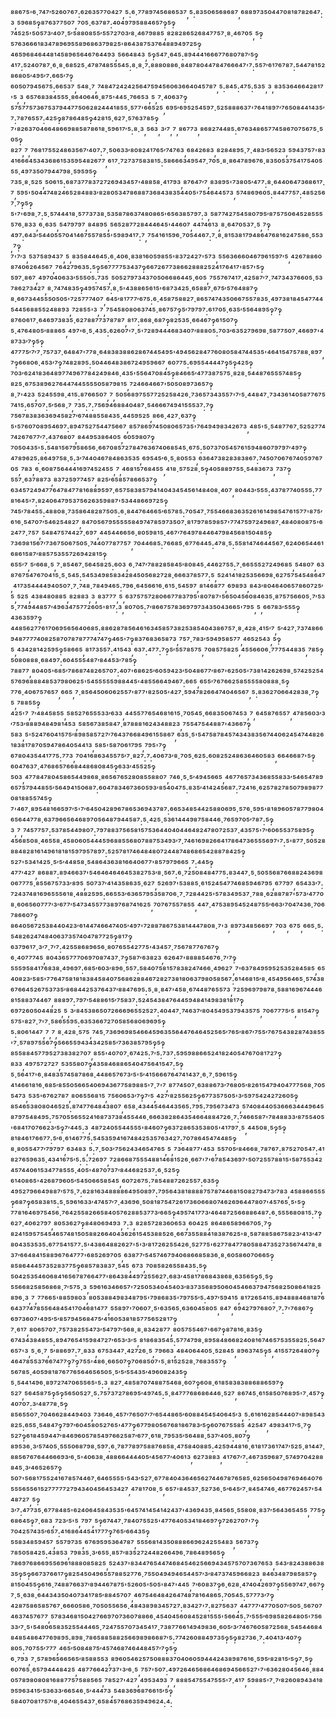 ⁸⁸⁶⁷⁵'⁶·⁷⁴⁷′⁵²⁶⁰⁷⁶⁷:⁶²⁶³⁵⁷⁷⁰⁴²⁷,⁵:⁶·⁷⁷⁸⁹⁷⁴⁵⁶⁸⁶⁵³⁷,⁵:⁸³⁵⁰⁶⁵⁶⁸⁶⁸⁷,⁶⁸⁸⁹⁷³⁵⁰⁴⁴⁷⁰⁸¹⁸⁷⁸²⁶⁴⁷:³,⁵⁹⁶⁸⁵‽⁸⁷⁶³⁷⁷⁵⁰⁷,⁷⁰⁵·⁶³⁷⁸⁷:⁴⁰⁴⁹⁷⁹⁵⁸⁸⁴⁶⁵⁷‽⁵‽⁷⁴⁵²⁵'⁵⁰⁵⁷³′⁴⁰⁷·⁵′⁵⁸⁸⁰⁸⁵⁵′⁵⁵⁷²⁷⁰³′⁸·⁴⁶⁷⁹⁸⁸⁵,⁸²⁸²⁸⁶⁵²⁶⁸⁴⁷⁷⁵⁷·⁸·⁴⁶⁷⁰⁵,⁵‽⁵⁷⁶³⁶⁶⁶¹⁸³⁴⁷⁸⁹⁶⁹⁵⁵⁸⁹⁶⁸⁶³⁷⁹⁸²⁵'⁸⁶⁴³⁸⁷⁵³⁷⁶⁴⁸⁸⁹⁴⁹⁷²⁵‽⁴⁶⁵⁹⁶⁸⁴⁶⁴⁴⁸¹⁴⁵⁸⁹⁶⁵⁶⁴⁶⁷⁶⁴⁴⁹³,⁵⁶⁶⁴⁸⁴³,⁵‽⁵⁴⁷·⁶⁴⁵:⁸⁹⁴⁴⁴¹⁶⁶⁶⁷⁷⁶⁸⁰⁷⁸⁷′⁵‽⁴¹⁷:⁵²⁴⁰⁷⁸⁷·⁶·⁸·⁶⁸⁵²⁵·⁴⁷⁸⁷⁴⁸⁵⁵⁵⁴⁵:⁸·⁸·⁷:⁸⁸⁸⁰⁸⁸⁶·⁸⁴⁸⁷⁸⁰⁴⁴⁷⁸⁴⁷⁶⁶⁶⁴⁷'⁷:⁵⁵⁷′⁶¹⁷⁶⁷⁸⁷:⁵⁴⁴⁷⁸¹⁵²⁸⁶⁸⁰⁵′⁴⁹⁵′⁷:⁶⁶⁵′⁷‽⁶⁰⁵⁰⁷⁹⁴⁵⁶⁷⁵:⁶⁶⁵³⁷,⁵⁴⁸·⁷,⁷⁴⁸⁴⁷²⁴²⁴²⁵⁶⁴⁷⁵⁹⁴⁵⁶⁰⁶³⁶⁶⁴⁰⁴⁵⁷⁸⁷,⁵:⁸⁴⁵:⁴⁷⁵:⁵³⁵,³,⁸³⁵³⁶⁴⁶⁶⁴²⁸¹⁷'⁵,³,⁶⁵⁷⁶⁸³⁸⁴⁵⁵⁵·⁸⁶⁴⁰⁶⁴⁶·⁸⁷⁵'⁴⁴⁵·⁷⁶⁶⁵³,⁵,⁷·⁴⁰⁶³⁷‽⁵⁷⁵⁷⁷⁵⁷³⁶⁷⁵³⁷⁹⁴⁴⁷⁷⁵⁰⁶²⁸²⁴⁴⁴¹⁸⁵⁵·⁵⁷⁷'⁶⁶⁵²⁵,⁶⁹⁵′⁶⁹⁵²⁵⁴⁵⁹⁷·⁵²⁵⁸⁸⁸⁶³⁷'⁷⁶⁴¹⁸⁹⁷′⁷⁶⁵⁰⁸⁴⁴¹⁴³⁵′⁷:⁷⁸⁷⁶⁵⁵⁷:⁴²⁵‽⁸⁷⁸⁶⁴⁸⁵‽⁴²⁸¹⁵·⁶²⁷·⁵⁷⁶³⁷⁸⁵‽⁷'⁸²⁶³⁷⁰⁴⁶⁶⁴⁸⁶⁶⁹⁸⁸⁵⁸⁷⁸⁶¹⁸·⁵⁹⁶¹⁷′⁵:⁸·³,⁵⁶³,³′⁷,⁷,⁸⁶⁷⁷³,⁸⁶⁸²⁷⁴⁴⁸⁵:⁶⁷⁶³⁴⁸⁶⁵⁷⁷⁴⁵⁸⁶⁷⁰⁷⁵⁶⁷⁵·⁵⁰⁵‽⁸²⁷,⁷,⁷⁶⁸¹⁷⁵⁵²⁴⁸⁶³⁵⁶⁷′⁴⁰⁷:⁷·⁵⁰⁶³³′⁸⁰⁸²⁴¹⁷⁶⁵′⁷⁴⁷⁶³,⁶⁸⁴²⁶⁸³,⁸²⁸⁴⁸⁹⁵·⁷·⁴⁸³′⁵⁶⁵²³,⁵⁹⁴³⁷⁵⁷'⁸³⁴¹⁶⁶⁶⁴⁵³⁴³⁶⁸⁶¹⁵³⁵⁹⁵⁴⁸²⁶⁷⁷,⁶¹⁷·⁷²⁷³⁷⁵⁸³⁸¹⁵:⁵⁸⁶⁶⁶³⁴⁹⁵⁴⁷·⁷⁰⁵·⁸·⁸⁶⁴⁷⁸⁹⁶⁷⁶·⁸³⁵⁰⁵³⁷⁵⁴¹⁷⁵⁴⁰⁵⁵⁵·⁴⁹⁷³⁵⁰⁷⁹⁴⁴⁷⁹⁸·⁵⁹⁵⁹⁵‽⁷³⁵·⁸·⁵²⁵,⁵⁰⁶¹⁵:⁶⁸⁷³⁷⁷⁸³⁷²⁷²⁶⁹⁴³⁴⁵⁷'⁴⁸⁸⁵⁸·⁴¹⁷⁹³,⁸⁷⁶⁴⁷′⁷,⁸³⁸⁹⁵'⁷³⁸⁰⁵′⁴⁷⁷:⁸·⁶⁴⁴⁰⁶⁴⁷³⁶⁸⁶¹⁷·⁷,⁵⁹⁵'⁵⁰⁴⁴⁷⁴⁸²⁴⁶⁵²⁸⁴⁸⁸³′⁸²⁸⁰⁵³⁴⁷⁸⁶⁸⁸⁷³⁶⁸⁴³⁸³⁵⁴⁴⁰⁵'⁷⁵⁴⁶⁴⁴⁵⁷³,⁵⁷⁴⁸⁶⁹⁶⁰⁵:⁸⁴⁴⁷⁷⁵⁷:⁴⁸⁵²⁵⁶⁷·⁷‽⁵‽⁵'⁷'⁶⁹⁸·⁷:⁵·⁵⁷⁴⁴⁴¹⁸·⁵⁷⁷³⁷³⁸·⁵³⁵⁸⁷⁸⁶³⁷⁴⁸⁰⁸⁶⁵'⁶⁵⁶³⁸⁵⁷⁹⁷:³,⁵⁸⁷⁷⁴²⁷⁵⁴⁵⁸⁰⁷⁹⁵′⁸⁷⁵⁷⁵⁰⁶⁴⁵²⁸⁵⁵⁵⁵⁷⁶·⁸³³,⁶·⁶³⁵,⁵⁴⁷⁹⁷⁹⁷,⁸⁴⁸⁹⁵,⁵⁶⁵²⁸⁷⁷²⁸⁴⁴⁴⁶⁴⁵'⁴⁴⁶⁰⁷,⁴⁴⁷⁴⁶¹³,⁸·⁶⁴⁷⁰⁵³⁷·⁵,⁷‽⁴⁹⁷:⁶⁴³′⁵⁴⁴⁰⁵⁵⁷⁰⁴¹⁴⁶⁷⁵⁵⁷⁸⁵⁵'⁵⁹⁸⁹⁴¹⁷:⁷,⁷⁵⁴¹⁶¹⁵⁹⁶·⁷⁰⁵⁴⁴⁶⁷:⁷·⁸·⁸¹⁵³⁸¹⁷⁹⁴⁸⁶⁴⁷⁶⁸¹⁶²⁴⁷⁵⁸⁶·⁵⁵³,⁷‽⁷'⁷′³,⁵³⁷⁵⁸⁹⁴³⁷,⁵,⁸³⁵⁸⁴⁴⁶⁴⁵:⁶·⁴⁰⁶·⁸³⁸¹⁶⁰⁵⁹⁸⁵⁵'⁸³⁷²⁴²⁷'⁵⁷³,⁵⁵⁶³⁶⁶⁶⁰⁴⁶⁷⁹⁶¹⁵⁹⁷′⁵,⁴²⁶⁷⁸⁸⁶⁰⁸⁷⁴⁰⁶²⁶⁴⁵⁶⁷,⁷⁶⁴²⁷⁹⁶³⁵:⁵‽⁵⁶⁷⁷⁷⁷⁵³⁴³⁷‽⁶⁶⁷²⁶⁷⁷³⁸⁶⁶²⁸⁸⁸²⁵²⁴¹⁷⁶⁴¹⁷'⁸⁵⁷'⁵‽⁵⁹⁷·⁸⁶⁷,⁴⁹⁷⁰⁴⁰⁶³³′⁵⁵⁵⁰⁵:⁷³⁵,⁵⁰⁵²⁷⁹⁷³⁴³⁷⁰⁵⁰⁶⁶⁸⁶⁴⁴⁵·⁶⁰⁵,⁷⁵⁵⁷⁶⁷⁴¹⁷·⁴²⁵⁸⁷′⁷·⁷⁴⁷³⁴³⁷⁶⁶⁰⁵·⁵³⁷⁸⁶²⁷³⁴²⁷,⁸·⁷⁴⁷⁴⁸³⁵‽⁴⁹⁵⁷⁴⁵⁷:⁸·⁵'⁴³⁸⁸⁶⁵⁶¹⁵'⁶⁸⁷³⁴²⁵·⁶⁵⁸⁸⁷·⁶⁷⁵′⁵⁷⁶⁴⁸⁸⁷‽⁸·⁶⁶⁷³⁴⁴⁵⁵⁵⁰⁵⁰⁵'⁷²⁵⁷⁷⁷⁴⁰⁷,⁶⁴⁵′⁸¹⁷⁷⁷′⁶⁷⁵:⁶·⁴⁵⁸⁷⁵⁸⁸²⁷·⁸⁶⁵⁷⁴⁷⁴³⁵⁰⁶⁶⁷⁵⁵⁷⁸³⁵·⁴⁹⁷³⁸¹⁸⁴⁵⁴⁷⁷⁴⁴⁵⁴⁴⁵⁶⁸⁸⁵⁵²⁴⁸⁸⁹³,⁷²⁸⁵⁵'³,⁷,⁷⁵⁴⁵⁸⁰⁸⁰⁶³⁷⁴⁵·⁸⁶⁷⁵⁷‽⁵′⁷⁹⁷⁹⁷:⁶¹⁷⁰⁵·⁶³⁵′⁵⁵⁶⁴⁸⁹⁵‽⁷‽⁸⁷⁶⁰⁶¹⁷·⁶⁴⁶⁹⁷³⁸³⁵·⁶²⁷⁸⁸⁷⁷³⁷⁸⁷⁸⁷,⁸¹⁷:⁸⁶⁸·⁶⁸⁷‽⁸²⁵³⁵·⁶⁶⁴⁶⁷‽⁶¹⁵⁰⁷‽⁵·⁴⁷⁶⁴⁸⁰⁵′⁸⁸⁸⁶⁵,⁴⁹⁷'⁶·⁵·⁴³⁵:⁶²⁶⁰⁷'⁷·⁵'⁷²⁸⁹⁴⁴⁴⁶⁸³⁴⁰⁷′⁸⁸⁸⁰⁵:⁷⁰³′⁶³⁵²⁷⁹⁶⁹⁸·⁵⁸⁷⁷⁵⁰⁷·⁴⁶⁶⁹⁷'⁴⁸⁷³³′⁷‽⁵‽⁴⁷⁷⁷⁵′⁷′⁷·⁷⁵⁷³⁷·⁶⁴⁸⁴⁷'⁷⁷⁸·⁶⁴⁸³⁸³⁸⁸⁶²⁸⁶⁷⁴⁴⁵⁴⁹⁵'⁴⁹⁴⁵⁶²⁸⁴⁷⁷⁶⁰⁸⁰⁵⁸⁴⁷⁴⁴⁵³⁵'⁴⁶⁴¹⁵⁴⁷⁵⁷⁸⁸·⁸⁹⁷,⁷‽⁶⁶⁸⁰⁶·⁴⁵³′⁷‽⁷⁴⁸²⁸⁹⁵:⁵⁰⁴⁴⁶⁴⁸³⁸⁶⁷²⁴⁹⁵⁹⁶⁶⁷,⁶⁰⁷⁷⁵:⁶⁹⁵⁵⁴⁴⁴⁴⁷‽⁵‽⁴²⁵‽⁷⁰³′⁶²⁴¹⁸³⁶⁴⁸⁹⁷⁷⁴⁹⁶⁷⁷⁸⁴²⁴⁹⁸⁴⁶·⁴³⁵'⁵⁵⁶⁴⁷⁰⁸⁴⁵‽⁸⁴⁶⁶⁵′⁴⁷⁷³⁸⁷⁵⁷⁵·⁸²⁸·⁵⁴⁴⁸⁷⁶⁵⁵⁵⁷⁴⁸⁵‽⁸²⁵·⁶⁷⁵³⁸⁹⁶²⁷⁶⁴⁴⁷⁴⁴⁵⁵⁵⁵⁰⁵⁸⁷⁹⁸¹⁵,⁷²⁴⁶⁶⁴⁶⁶⁷'⁵⁰⁵⁰⁸⁹⁷³⁶⁵⁷‽⁸·⁷'⁴²³,⁵²⁴⁵⁵⁹⁸·⁴¹⁵:⁸⁷⁶⁶⁵⁰⁷,⁷,⁵⁰⁵⁶⁸⁹⁷⁵⁵⁷⁷²⁵²⁵⁸⁴²⁶·⁷³⁶⁵⁷³⁴³⁵⁵⁷'⁷′⁵·⁴⁴⁸⁴⁷·⁷³⁴³⁶¹⁴⁰⁵⁸⁷⁷⁶⁷⁵⁷⁴¹⁵:⁶⁵⁷⁰⁷:⁵′⁵⁶⁸·⁷,⁷³⁵:⁷:⁷⁵⁶⁹⁴⁶⁸⁸⁴⁰⁴⁸⁷·⁵⁴⁶⁶⁶⁷⁴⁹⁴¹⁵⁵⁵³⁷:⁷‽⁷⁵⁶⁷⁸³⁸³⁶³⁶⁹⁴⁵⁸²⁷′⁶⁷⁴⁸⁸⁵⁵⁸⁴³⁵·⁴⁴⁵⁹⁵²⁵,⁸⁶⁶·⁴²⁷·⁶³⁷‽⁵'⁵⁷⁶⁰⁷⁰⁸⁹⁵⁴⁶⁹⁷:⁸⁹⁴⁷⁵²⁷⁵⁴⁴⁷⁵⁶⁶⁷,⁸⁵⁷⁸⁶⁹⁷⁴⁵⁰⁸⁰⁶⁵⁷³⁵'⁷⁶⁴⁹⁴⁹⁸³⁴²⁶⁷³,⁴⁸⁵'⁵·⁵⁴⁸⁷⁷⁶⁷·⁵²⁵²⁷⁷⁴⁷⁴²⁶⁷⁶⁷⁷′⁷:⁴³⁷⁶⁸⁰⁷,⁸⁴⁴⁹⁵³⁸⁶⁴⁰⁵,⁶⁰⁵⁹⁸⁰⁷‽⁷⁰⁵⁰⁴³⁵'⁵:⁵⁴⁸¹⁵⁶⁷⁹⁵⁸⁶⁵⁶·⁶⁶⁷⁰⁸⁵⁷²⁷⁸⁴⁷⁶³⁶⁷⁴⁰⁶⁸⁵⁴⁵·⁶⁷⁵:⁵⁰⁷³⁷⁰⁵⁴⁵⁷⁶¹⁵⁹⁴⁸⁶⁰⁷⁹⁷⁹⁷′⁴⁹⁷‽⁴⁷⁸⁹⁶²⁵:⁸⁶⁴⁹⁷⁵⁸·⁵:³′⁷⁴⁴⁰⁴⁶⁷⁸⁴⁸⁶³⁵³⁵,⁶⁹⁵⁴⁵′⁶·⁵·⁸⁰⁵⁵³,⁶³⁶⁴⁷³⁸²⁸³⁸³⁸⁶⁷:⁷⁴⁵⁰⁷⁰⁶⁷⁶⁷⁴⁰⁵⁹⁷⁶⁷⁰⁵,⁷⁸³,⁶·⁶⁰⁸⁷⁵⁶⁴⁴⁴¹⁶⁹⁷⁴⁵²⁴⁵⁵,⁷,⁴⁶⁸¹⁵⁷⁶⁸⁴⁵⁵,⁴¹⁸·⁵⁷⁵²⁸·⁵‽⁴⁰⁵⁸⁸⁹⁷⁵⁵·⁵⁴⁸³⁶⁷³,⁷³⁷‽⁵⁵⁷·⁶³⁷⁸⁸⁷³,⁸³⁷²⁵⁹⁷⁷⁴⁵⁷,⁸²⁵′⁶⁵⁸⁵⁷⁸⁶⁶⁵³⁷‽⁶³⁴⁵⁷²⁴⁹⁴⁷⁷⁶⁴⁷⁸⁴⁷⁷⁸¹⁶⁸⁸⁹⁵⁹⁷·⁶⁵⁷⁵⁸³⁸⁵⁷⁹⁴¹⁴⁰⁴³⁴⁵⁴⁵⁶¹⁴⁸⁴⁰⁸·⁴⁰⁷,⁸⁰⁴⁴³′⁵⁵⁵:⁴³⁷⁸⁷⁷⁴⁰⁵⁵⁵:⁷⁷⁸¹⁶⁴⁵'⁷:⁸²⁴⁰⁶⁴⁷⁹⁵³⁷⁵⁶²⁶³⁵⁹⁸⁸⁷'⁵³⁴⁴⁸⁶⁶⁹⁷²⁵‽⁷⁴⁵′⁷⁸⁴⁵⁵:⁴⁸⁸⁰⁸·⁷³⁵⁸⁶⁴⁸²⁸⁷⁵⁰⁵:⁶·⁸⁴⁴⁷⁶⁴⁶⁶⁵′⁶⁵⁷⁸⁵:⁷⁰⁵⁴⁷·⁷⁵⁵⁴⁶⁶⁸³⁶³⁵²⁶¹⁶¹⁴⁹⁸⁵⁴⁷⁶¹⁵⁷⁷'⁸⁷⁵′⁶¹⁶·⁵⁴⁷⁰⁷′⁵⁴⁶²⁵⁴⁸²⁷,⁸⁴⁷⁰⁵⁶⁷⁹⁵⁵⁵⁵⁵⁸⁴⁹⁷⁴⁷⁸⁵⁹⁷³⁵⁰⁷·⁸¹⁷⁹⁷⁸⁵⁹⁸⁵⁷'⁷⁷⁴⁷⁵⁹⁷²⁴⁹⁶⁸⁷·⁴⁸⁴⁰⁸⁰⁸⁷⁵'⁶²⁴⁷⁷·⁷⁵⁷,⁵⁴⁸⁴⁷⁵⁷⁴⁴²⁷·⁶⁹⁷,⁴⁴⁵⁴⁴⁶⁶⁵⁶·⁸⁰⁵⁹⁸¹⁵·⁴⁶⁷′⁷⁶⁴⁹⁷⁸⁴⁴⁶⁴⁷⁹⁸⁴⁵⁶⁸¹⁵⁰⁴⁸⁵‽⁷³⁶⁹⁸¹⁵⁶⁷′⁷³⁶⁷⁵⁰⁶⁷⁵⁰⁵·⁷⁴⁴⁰⁷⁷⁸⁷⁷⁵⁷,⁷⁰⁴⁴⁶⁸⁵:⁷⁶⁶⁸⁵·⁶⁷⁷⁶⁴⁴⁵:⁴⁷⁸·⁵:⁵⁵⁸¹⁴⁷⁴⁶⁴⁴⁵⁶⁷·⁶²⁴⁰⁶⁵⁴⁴⁶¹⁶⁸⁶¹⁵⁸⁷′⁸⁸⁵⁷⁵³⁵⁵⁷²⁶⁹⁴²⁸¹⁵‽⁶⁵⁵′⁷,⁵′⁶⁶⁸·⁵,⁷·⁸⁵⁴⁶⁷·⁵⁶⁴⁵⁸²⁵:⁶⁰³,⁶·⁷⁴⁷′⁷⁸⁸²⁸⁵⁸⁴⁵′⁸⁰⁸⁴⁵·⁴⁴⁶²⁷⁵⁵:⁷·⁶⁶⁵⁵⁵²⁷²⁴⁹⁶⁸⁵,⁵⁴⁸⁰⁷,⁶³⁸⁷⁶⁷⁵⁴⁷⁶⁷⁰⁴¹⁵·⁵·⁵⁴⁵:⁵⁴⁵³⁴⁹⁸⁵⁸³⁴²⁸⁴⁵⁰⁵⁶⁸²⁷²⁸·⁶⁶⁶³⁷⁸⁵⁷⁷:⁵,⁵²⁴¹⁴¹⁸²⁵³⁵⁶⁶⁹⁸·⁶²⁷⁵⁷⁵⁴⁵⁴⁸⁶⁴⁷,⁴¹⁷³⁵⁴⁴⁴⁴⁹⁴⁰⁵⁰⁷·⁷·⁷⁴⁸·⁷⁸⁴⁹⁴⁶⁵:⁷⁹⁶·⁶⁴⁵⁶⁶¹⁶·⁶¹⁵·⁵⁴⁵⁹⁷,⁸¹⁴⁶⁸⁷⁷,⁶⁹⁸⁹³,⁸⁴³′⁸⁰⁴⁶⁴⁰⁶⁵⁷⁸⁶⁰⁷²⁵′⁵,⁵²⁵,⁴³⁸⁴⁸⁰⁸⁸⁵,⁸²⁸⁸³,³,⁸³⁷⁷⁷,⁵,⁶³⁷⁵⁷⁵⁷²⁸⁰⁶⁶⁷⁷⁸³⁷⁹⁵'⁸⁰⁷⁸⁷'⁵⁶⁵⁰⁴⁵⁶⁰⁸⁴⁶³⁵·⁸⁷⁵⁷⁵⁶⁶⁰⁵·⁷′⁵³⁵·⁷⁷⁴⁹⁴⁴⁸⁵⁷′⁴⁹⁶³⁴⁷⁵⁷⁷²⁶⁰⁵'⁸¹⁷:³,⁸⁰⁷⁰⁵:⁷′⁸⁶⁶⁷⁵⁷⁸³⁶⁹⁷⁹⁷³⁴³⁵⁰⁴³⁶⁶⁵'⁷⁹⁵,⁵,⁶⁶⁷⁸³′⁵⁵⁵‽⁴³⁶³⁵⁹⁷‽⁴⁴⁸⁵⁶²⁷⁷⁶¹⁷⁰⁶⁹⁵⁶⁵⁶⁴⁰⁶⁸⁵:⁸⁸⁶²⁸⁷⁸⁵⁶⁴⁶¹⁶³⁴⁵⁸⁵⁷³⁸²⁵³⁸⁵⁴⁰⁴³⁸⁶⁷⁵⁷·⁸·⁴²⁸·⁴¹⁵′⁷,⁵′⁴²⁷·⁷³⁷⁴⁸⁶⁶⁹⁴⁸⁷⁷⁷⁷⁴⁰⁸²⁵⁸⁷⁰⁷⁸⁷⁸⁷⁷⁷⁴⁷⁴⁷‽⁴⁶⁵'⁷‽⁸³⁷⁶⁸³⁶⁵⁸⁷³,⁷⁵⁷·⁷⁸³′⁵⁹⁴⁹⁵⁸⁵⁷⁷,⁴⁶⁵²⁵⁴³,⁵‽⁵,⁴³⁴²⁸¹⁴²⁵⁹⁵‽⁵⁸⁶⁶⁵,⁸¹⁷³⁵⁵⁷:⁴¹⁵⁴³,⁶³⁷:⁴⁷⁷:⁷‽⁵′⁵⁵⁷⁸⁵⁷⁵,⁷⁰⁸⁵⁷⁵⁸²⁵,⁴⁵⁵⁶⁶⁰⁶·⁷⁷⁷⁵⁴⁴⁸³⁵,⁷⁸⁵‽⁵⁰⁸⁰⁸⁸⁸·⁶⁸⁴⁹⁷:⁶⁰⁴⁵⁵⁵⁴⁸⁷′⁸⁴⁴⁵³′⁷⁸⁵‽⁷⁸⁸⁷⁷,⁸⁰⁴⁰⁵'⁶⁸⁵′⁷⁸⁶⁸⁷⁴⁸²⁶⁵⁷⁰⁷:⁴⁰⁷'⁶⁸⁶²⁵′⁶⁰⁵⁹⁴²³′⁵⁰⁴⁸⁶⁷⁷′⁸⁶⁷'⁶²⁵⁰⁵'⁷³⁸¹⁴²⁶²⁶⁹⁸·⁵⁷⁴²⁵²⁵⁴⁵⁷⁶⁹⁶⁸⁸⁸⁴⁸⁵³⁷⁹⁸⁰⁶²⁵'⁵⁴⁵⁵⁵⁵⁵⁹⁸⁸⁴⁴⁵'⁴⁸⁵⁵⁶⁶⁴⁹⁴⁶⁷:⁶⁶⁵,⁶⁵⁵′⁷⁶⁷⁶⁶²⁵⁸⁵⁵⁵⁵⁸⁰⁸⁸⁸·⁵‽⁷⁷⁶·⁴⁰⁶⁷⁵⁷⁶⁵⁷,⁶⁶⁵,⁷·⁸⁵⁶⁴⁵⁰⁶⁰⁶²⁵⁵⁷'⁸⁷⁷'⁸²⁵⁰⁵'⁴²⁷·⁵⁹⁴⁷⁸²⁶⁶⁴⁷⁴⁰⁴⁶⁵⁶⁷,⁵:⁸³⁶²⁷⁰⁶⁶⁴²⁸³⁸·⁷‽⁵,⁷⁸⁸⁵⁵‽⁴²⁵'⁷,⁷′⁴⁸⁴⁵⁸⁵⁵,⁵⁸⁵²⁷⁶⁵⁵⁵³³′⁶³³,⁴⁴⁵⁵⁷⁷⁶⁵⁴⁶⁸¹⁶¹⁵·⁷⁰⁵⁴⁵·⁶⁶⁸³⁵⁰⁶⁷⁴⁵³,⁷,⁶⁴⁵⁸⁷⁶⁵⁵⁷,⁴⁷⁸⁵⁶⁰³′³′⁷⁵³′⁸⁸⁸⁹⁴⁸⁴⁹⁸¹⁴⁵³,⁵⁸⁵⁶⁷³⁸⁵⁸⁴⁷·⁸⁷⁸⁸⁸¹⁶²⁴³⁴⁸⁸²³,⁷⁵⁵⁴⁷⁵⁴⁴⁸⁸⁷'⁴³⁶⁶⁷‽⁵⁸³,⁵'⁵²⁴⁷⁶⁰⁴¹⁵⁷⁵′⁸⁹⁸⁵⁸⁵⁷²⁷′⁷⁶⁴³⁷⁶⁶⁸⁴⁹⁶¹⁵⁵⁸⁶⁷,⁶³⁵·⁵'⁵⁴⁷⁵⁸⁷⁸⁴⁵⁷⁴³⁴³⁸³⁵⁶⁷⁴⁴⁰⁶²⁴⁵⁴⁷⁴⁴⁸²⁶¹⁸³⁸¹⁷⁸⁷⁰⁵⁹⁴⁷⁸⁶⁴⁰⁵⁴⁴¹³,⁵⁸⁵'⁵⁸⁷⁰⁶¹⁷⁹⁵,⁷⁹⁵'⁷‽⁶⁷⁸⁰⁴³⁵⁴⁴¹⁷⁷⁵:⁷⁷³,⁷⁰⁴¹⁶⁸⁶³⁴⁵⁵⁷⁵′⁷·⁸²⁷:⁷:⁴⁰⁶⁷³′⁸·⁷⁰⁵·⁶²⁵:⁶⁰⁸²⁵²⁴⁸⁶³⁶⁴⁶⁰⁵⁸³,⁶⁶⁴⁶⁶⁸⁷'⁵‽⁶⁰⁴⁷⁶³⁷·⁴⁷⁶⁸⁶⁵⁷⁶⁶⁸⁴⁴⁸⁶⁸⁰⁸⁴⁵‽⁶³³′⁴⁵⁵²⁵‽⁵⁰³,⁴⁷⁷⁸⁴⁷⁸⁰⁴⁵⁸⁶⁵⁴⁴⁹⁸⁶⁸·⁸⁶⁵⁶⁷⁶⁵²⁸⁰⁸⁵⁵⁸⁸⁰⁷,⁷⁴⁶·⁵·⁵′⁴⁹⁴⁵⁶⁶⁵,⁴⁶⁷⁷⁶⁵⁷³⁴³⁶⁸⁵⁵⁸³³′⁵⁴⁶⁵⁴⁷⁸⁹⁶⁵⁷⁵⁷⁹⁴⁴⁸⁵⁵′⁵⁶⁴⁹⁴¹⁵⁰⁶⁸⁷:⁶⁰⁴⁷⁸³⁴⁶⁷³⁶⁰⁵⁹³′⁸⁵⁴⁰⁴⁷⁵:⁸³⁵′⁴¹⁴²⁴⁵⁶⁸⁷:⁷²⁴¹⁶·⁶²⁵⁷⁸²⁷⁸⁵⁰⁷⁹⁸⁹⁸⁷⁷⁰⁸¹⁸⁸⁵⁵⁷⁴⁵‽⁷'⁴⁶⁷·⁸⁹⁵⁴⁸¹⁶⁶⁵⁹⁷′⁵'⁷′⁶⁴⁵⁰⁴²⁸⁹⁶⁷⁸⁶⁵³⁶⁹⁴³⁷⁸⁷:⁶⁶⁵³⁴⁸⁵⁴⁴²⁵⁸⁸⁰⁶⁹⁵·⁵⁷⁶·⁵⁹⁵'⁸¹⁸⁹⁶⁰⁵⁷⁸⁷⁷⁹⁸⁰⁴⁶⁵⁶⁴⁴⁷⁷⁸·⁶³⁷⁹⁶⁶⁵⁶⁴⁶⁸⁹⁷⁰⁵⁶⁴⁸⁷⁹⁴⁴⁵⁸⁷:⁵·⁴²⁵·⁵³⁶¹⁴⁴⁴⁹⁸⁷⁵⁸⁴⁴⁶·⁷⁶⁵⁹⁷⁰⁵′⁷⁸⁷:⁵‽³,⁷,⁷⁴⁵⁷⁷⁵⁷:⁵³⁷⁸⁵⁴⁴⁹⁸⁰⁷:⁷⁹⁷⁸⁸³⁷⁵⁶⁵⁸¹⁵⁷⁵³⁶⁴⁴⁰⁴⁰⁴⁴⁶⁴⁸²⁴⁷⁸⁰⁷²⁵³⁷·⁴³⁵⁷⁵'⁷′⁶⁰⁶⁵⁵³⁷⁵⁸⁹⁵‽⁴⁵⁶⁸⁵⁰⁸·⁴⁶⁵⁵⁸·⁴⁵⁸⁰⁶⁰⁵⁴⁴⁴⁵⁹⁶⁸⁸⁵⁵⁶⁸⁰⁷⁸⁸⁷⁵³⁴⁹³′⁷·⁷⁴⁶¹⁶⁹⁸²⁶⁶⁴¹⁷⁸⁶⁴⁷³⁶⁵⁵⁵⁶⁹⁷'⁷:⁵'⁸⁷⁷·⁵⁰⁵²⁸⁸⁸⁴⁸²⁸¹⁶¹⁴⁹⁶¹⁸¹⁸¹⁵⁹⁷⁹⁵⁷⁸⁹⁷:⁵²⁵⁷⁸¹⁷⁴⁶⁴⁸⁴⁸⁰⁷²⁴⁴⁸⁷⁴⁸⁶⁸⁶⁵⁴²⁸⁸⁷⁸⁴²⁵‽⁵²⁷'⁵³⁴¹⁴²⁵·⁵′⁵′⁴⁴⁸⁵⁸·⁵⁴⁸⁶⁴³⁶³⁸¹⁶⁶⁴⁰⁶⁷⁷'⁸⁵⁷⁹⁷⁹⁶⁶⁵,⁷:⁴⁴⁵‽⁴⁷⁷′⁴²⁷,⁸⁶⁸⁸⁷:⁸⁹⁴⁶⁶³⁷'⁵⁴⁶⁴⁶⁴⁶⁴⁶⁴⁵³⁸²⁷⁵³′⁸·⁵⁶⁷:⁶·⁷²⁵⁰⁸⁴⁸⁴⁷⁷⁵:⁸³⁴⁴⁷·⁵·⁵⁰⁵⁵⁶⁸⁷⁶⁶⁸⁸²⁴³⁶⁹⁸⁰⁶⁷⁷⁷⁵·⁸⁵⁵⁶⁷⁵⁷³³′⁸⁹⁵,⁵⁰⁷³⁷′⁴¹⁴³⁵⁸⁶³⁵·⁶²⁷,⁵²⁶⁹⁷'⁵³⁸⁸⁵·⁶¹⁵²⁴⁵⁴⁷⁷⁴⁶⁸⁵⁹⁴⁶⁷⁹⁵,⁶⁷⁷⁹⁷,⁶⁵⁴³³′⁷:⁷²⁴³⁷⁴⁸¹⁶⁹⁶⁵⁵⁵⁶¹⁸·⁴⁸⁸²⁵⁹⁵:⁶⁶⁵⁵³′⁶³⁶⁵⁷⁹⁵³⁵⁸⁷⁰⁶·⁷·⁷²⁸⁴⁴²⁵'⁵⁷⁸³⁴⁹⁵³⁷·⁷⁸⁸·⁶²⁸⁸⁷⁸⁷'⁵⁷³′⁴⁷⁷⁰⁸·⁶⁰⁶⁵⁶⁰⁷⁷⁷′³′⁶⁷⁷′⁵⁴⁷³⁴⁵⁵⁷⁷³⁸⁹⁷⁶⁸⁷⁴¹⁶²⁵,⁷⁰⁷⁶⁷⁵⁵⁷⁸⁵⁵,⁴⁴⁷·⁴⁷⁵³⁸⁹⁵⁴⁵²⁴⁸⁷⁵⁵′⁶⁶³′⁷⁰⁴⁷⁴³⁶·⁷⁰⁶⁷⁸⁶⁶⁰⁷‽⁸⁶⁴⁰⁵⁶⁷²⁵³⁸⁴⁴⁰⁴²³′⁶¹⁴⁴⁷⁴⁶⁶⁴⁷⁴⁰⁵′⁴⁹⁷'⁷²⁸⁸⁷⁸⁶⁷⁵³⁸¹⁴⁴⁴⁷⁸⁰⁸·⁷'³,⁸⁹⁷³⁴⁸⁵⁶⁶⁹⁷,⁷⁰³,⁶⁷⁵,⁶⁶⁵·⁵:⁵⁴⁸²⁶²⁴⁷⁴⁸⁴⁰⁶³⁷³⁵⁷⁴⁰⁴⁷⁸⁷⁷²⁵‽⁸¹⁷‽⁶³⁷⁹⁶¹⁷·³′⁷·⁷′⁷:⁴²⁵⁵⁸⁶⁸⁹⁶⁵⁶·⁸⁰⁷⁶⁵⁵⁴²⁷⁷⁵'⁴³⁴⁵⁷·⁷⁵⁶⁷⁸⁷⁷⁶⁷⁶⁷‽⁶·⁴⁰⁷⁷⁷⁴⁵,⁸⁰⁴³⁶⁵⁷⁷⁷⁰⁶⁹⁷⁰⁸⁷⁴³⁷·⁷‽⁵⁸⁷′⁶³⁸²³,⁶²⁶⁴⁷'⁸⁸⁸⁸⁵⁴⁶⁷⁶·⁷′⁷‽⁵⁵⁵⁹⁵⁸⁴¹⁷⁶⁸³⁸·⁴⁹⁶⁹⁷:⁶⁸⁵′⁶⁰³′⁸⁹⁶·⁵⁵⁷:⁵⁸⁴⁰⁷⁵⁸¹⁵⁷⁸³⁸²⁴⁷⁴⁶⁶·⁴⁹⁶²⁷,⁷'⁶³⁷⁸⁴⁹⁵⁹⁵²⁵³⁵²⁸⁴⁵⁸⁵,⁶⁵⁴⁰⁸²³′⁵⁸⁵'⁷⁷⁶⁴⁷⁵⁸¹⁸¹⁸³⁸⁴⁵⁸⁴⁰⁷⁵⁶⁸⁶²⁸⁸⁴⁶⁷²⁸²⁷³⁸¹⁸⁰⁶³⁷⁹⁸⁰⁵⁸⁵⁶⁷:⁶¹⁴⁶⁸¹⁵′⁸·⁴⁵⁴⁹⁵⁶⁴⁶⁵·⁵⁷⁴³⁸⁶⁷⁶⁶⁴⁵²⁶⁷⁵³⁷³⁵′⁸⁶⁸⁴⁴²⁵³⁷⁶⁴³⁷′⁸⁸⁴⁷⁶⁹⁵:⁵·⁸·⁸⁴⁷'⁴⁵⁸·⁶⁷⁴⁴⁸⁷⁶⁵⁵⁷³,⁷²⁵⁹⁶⁹⁷⁹⁸⁷⁸·⁵⁸⁸¹⁶⁹⁶⁷⁴⁴⁴⁶⁸¹⁵⁸⁸³⁷⁴⁴⁶⁷,⁸⁸⁸⁹⁷:⁷⁹⁷′⁵⁴⁸⁸⁶¹⁵′⁷⁵⁸³⁷:⁵²⁴⁵⁴³⁸⁴⁷⁶⁴⁴⁵⁹⁴⁸⁴¹⁴⁹⁸³⁸¹⁸¹⁷‽⁶⁹⁷²⁶⁰⁵⁰⁴⁴⁸²⁵,⁵,³′⁸⁴⁵³⁸⁶⁵⁰⁷²⁶⁶⁶⁹⁶⁵⁵²⁵²⁷:⁴⁰⁴⁴⁷·⁷⁴⁶³⁷′⁸⁰⁴⁵⁴⁹⁵³⁷⁹⁴³⁵⁷⁵,⁷⁰⁶⁷⁷⁷⁵′⁵,⁸¹⁵⁴⁷‽⁵⁷⁵'⁸²⁷·⁷'⁷·⁵⁸⁶⁵⁵⁹⁵:⁶³⁵³⁶⁶⁷²⁷⁰⁵⁸⁵⁶⁸⁰⁶⁹⁶⁹⁵‽⁵:⁸⁰⁶¹⁴⁴⁷,⁷,⁷,⁸·⁴²⁸·⁵⁷⁵,⁷⁴⁵·⁷³⁶⁹⁶⁹⁸⁵⁴⁶⁶⁴⁵⁹⁶³⁵⁵⁶⁴⁴⁷⁶⁴⁶⁴⁵²⁵⁶⁵′⁷⁶⁵′⁸⁶⁷′⁷⁵⁵′⁷⁶⁷⁵⁴³⁸²⁸⁷⁴³⁸⁵⁵'⁷·⁵⁷⁸⁹⁷⁵⁵⁶⁷‽⁵⁶⁶⁵⁵⁹⁴³⁴³⁴²⁵⁸⁵′⁷³⁶³⁸⁵⁷⁹⁵‽⁵‽⁸⁵⁵⁸⁸⁴⁵⁷⁷⁹⁵²⁷³⁸³⁸²⁷⁰⁷,⁸⁵⁵'⁴⁰⁷⁰⁷·⁶⁷⁴²⁵:⁷′⁵:⁷³⁷:⁵⁹⁵⁹⁸⁸⁶⁶⁵²⁴¹⁸²⁴⁰⁵⁴⁷⁶⁷⁰⁸¹⁷²⁷‽⁸³³,⁴⁹⁷⁵⁷²⁷²⁷,⁵³⁵⁵⁸⁰⁷‽⁴³⁵⁸⁴⁶⁸⁸⁶⁵⁴⁰⁴⁷⁵⁶⁴¹⁵⁴⁷:⁵‽⁵·⁵⁶⁴¹⁷'⁶·⁸⁴⁸³⁵⁷⁴⁵⁸⁷⁸⁶⁸·⁴⁴⁸⁶⁵⁷⁶⁷³′⁵'⁵′⁴¹⁵⁶⁶⁶⁷⁶⁴⁷⁴¹⁴³⁷·⁶·⁷·⁵⁹⁶¹⁵‽⁴¹⁴⁶⁶¹⁸¹⁶·⁶⁸⁵′⁸⁵⁵⁰⁵⁶⁶⁵⁴⁰⁶⁹⁴³⁶⁷⁷⁵⁸⁹⁸⁸⁵'⁷·⁷'⁷,⁸⁷⁷⁴⁵⁰⁷·⁶³⁸⁸⁶⁷³′⁷⁶⁸⁰⁵′⁸²⁶¹⁵⁴⁷⁹⁴⁰⁴⁷⁷⁷⁵⁶⁸·⁷⁰⁵⁵⁴⁷³,⁵³⁵'⁶⁷⁶²⁷⁸⁷,⁸⁰⁶⁵⁵⁶⁸¹⁵,⁷⁵⁶⁰⁶⁵³′⁷‽⁷′⁵,⁴²⁷′⁸²⁵⁵⁶²⁵‽⁶⁷⁷³⁵⁷⁵⁰⁵'³′⁵⁹⁷⁵⁴²⁴²⁷²⁶⁰⁵‽⁸⁵⁴⁶⁵³⁸⁰⁸⁰⁴⁶⁵²⁵:⁸⁷⁴⁷⁷⁶⁴⁸⁴³⁸⁰⁷,⁶⁵⁸·⁴³⁴⁴⁵⁴⁶⁴⁴³⁵⁶⁵:⁷⁹⁵:⁷⁹⁵⁶⁷³⁴⁷³,⁵⁷⁴⁰⁸⁴⁴⁰⁵³⁶⁶⁶³⁴⁴⁴⁹⁶⁴⁵⁸⁷⁹⁷⁵⁴⁸⁴⁹⁵:⁷⁵⁷⁰⁵⁵⁶⁵⁵²⁴¹⁶⁸⁷³⁷³⁸⁴⁵⁵⁴⁴⁶·⁶⁶⁶³⁸²⁸⁶⁴³⁵⁴⁶⁶⁴⁸⁸⁴⁷²⁶·⁷:⁷⁴⁶⁶⁵⁸⁷'⁷⁸⁴⁸⁸³³′⁸⁷⁵⁵⁴⁰⁵'⁶⁸⁴¹⁷⁰⁷⁶⁶²³′⁵‽⁷′⁴⁴⁵:³,⁴⁸⁷²⁴⁰⁵⁵⁴⁴⁵⁵⁵'⁸⁴⁶⁰⁷‽⁶³⁷²⁸⁶⁵³⁵³⁸⁰⁵'⁴¹⁷⁹⁷·⁵,⁴⁴⁵⁰⁸·⁵‽⁵‽⁸¹⁸⁴⁶¹⁷⁶⁶⁷⁷:⁵′⁶·⁶¹⁴⁶⁷⁷⁵:⁵⁴⁵³⁵⁹⁴¹⁶⁷⁴⁸⁴²⁵³⁵⁷⁶³⁴²⁷:⁷⁰⁷⁸⁶⁴⁵⁴⁷⁴⁴⁸⁵‽⁸·⁸⁰⁵⁵⁴⁷⁷′⁷⁹⁷⁹⁷,⁶³⁴⁸³,⁵:⁷·⁵⁰³′⁷⁵⁶²⁴³⁴⁶⁵⁴⁷⁶⁵,⁵,⁷³⁶⁴⁸⁷⁷'⁴⁵³,⁵⁵⁷⁰⁵′⁸⁴⁶⁶⁸·⁷⁸⁷⁶⁷:⁸⁷⁵²⁷⁰⁵⁴⁷:⁴¹⁸²⁷⁶⁵⁹⁶³⁵·⁴³⁴¹⁶⁷⁵′⁵:⁵:⁷²⁶⁹⁷,⁷²⁸⁶⁶⁸⁷⁵⁵⁵⁴⁸⁸¹⁴⁶⁸¹⁵²⁶·⁶⁶⁷'⁷'⁶⁷⁸⁵⁴³⁶⁹⁷'⁵⁰⁷²⁵⁵⁷⁸⁸¹⁵'⁵⁸⁷⁵⁵³⁴²⁴⁵⁷⁴⁴⁰⁶¹⁵³⁴⁷⁷⁸⁵⁵⁵·⁴⁰⁵'⁴⁸⁷⁰⁷³⁷′⁸⁴⁴⁶⁸²⁵³⁷:⁶·⁵²⁵‽⁶¹⁴⁰⁸⁶⁵'⁴²⁶⁸⁷⁹⁶⁰⁵′⁵⁴⁵⁰⁶⁶⁵⁸⁵⁴⁵,⁶⁰⁷²⁶⁷⁵:⁷⁸⁵⁴⁸⁸⁷²⁶²⁵⁵⁷:⁶³⁵‽⁴⁹⁵²⁷⁹⁶⁶⁴⁹⁸⁸⁷′⁵⁷⁵·⁷:⁶²⁸¹⁶³⁴⁸⁸⁸⁸⁶⁴⁹⁵⁰⁸⁹⁷:⁷⁹⁵⁶⁴³⁸¹⁸⁸⁸⁸⁷⁵⁷⁸⁷⁴⁴⁶⁸¹⁵⁰⁸²⁷⁹⁴⁷³′⁷⁸³,⁴⁵⁸⁸⁶⁶⁵⁵⁵‽⁶⁸⁷‽⁶⁵⁸³⁸¹⁵:⁵·⁵⁹⁶¹⁶³³′⁴⁷⁴⁵⁷′⁷·⁴³⁶⁹⁶·⁵⁰⁸¹⁸⁷⁵⁴⁷²⁶¹⁷³⁶⁰⁶⁶⁸⁰⁷⁴⁶²⁶⁹⁶⁴⁴⁷⁸⁰⁷'⁴⁵⁷⁶⁵·⁵'⁵‽⁷⁷⁸¹⁶⁴⁶⁹⁷⁵⁴⁵⁶·⁷⁶⁴²⁵⁵⁸²⁶⁶⁵⁸⁴⁰⁵⁷⁶²⁸⁸⁵³⁷⁷³′⁶⁶⁵‽⁴⁹⁵⁷⁴¹⁷⁷³′⁴⁶⁴⁸⁷²⁵⁶⁶⁸⁸⁶⁴⁸⁷:⁶·⁵⁵⁵⁶⁸⁰⁸¹⁵:⁷‽⁶²⁷·⁴⁰⁶²⁷⁹⁷,⁸⁰⁵³⁶²⁷‽⁸⁴⁸⁰⁶⁹⁴⁹³,⁷:³,⁸²⁸⁵⁷²⁸³⁶⁰⁶⁵³,⁶⁰⁴²⁵,⁸⁶⁴⁸⁶⁵⁸⁹⁶⁶⁷⁰⁵·⁷‽⁸²⁴¹⁵⁹⁵⁷⁵⁴⁵⁴⁶⁵⁷⁴⁸¹⁵⁰⁵⁸⁸²⁶⁶⁴⁰⁴³⁶²⁶¹⁵⁴⁵³⁸⁸⁵²⁶·⁶⁶⁷³⁵⁵⁸⁸⁴¹⁸³⁸⁷⁶²⁵'⁸·⁵⁸⁷⁸⁸⁵⁸⁶⁷⁵⁸²³′⁴¹³′⁴⁷⁸⁰⁴³⁵³⁵³⁵:⁶⁷⁷⁵⁴¹⁵⁷⁷:⁵'⁴³⁸⁶⁴⁸⁸²⁶²⁷'⁵'³′⁸¹⁷²⁶²⁵⁵⁴²⁶·⁵²⁷⁷⁵'⁶²⁷⁷⁸⁴⁷⁷⁸⁰⁵⁸⁸⁴⁷³⁵²⁷³⁵⁶⁷⁴⁴⁷⁸·⁸³⁷′⁶⁶⁴⁸⁴¹⁵⁸⁸⁹⁶⁷⁶⁴⁷⁷⁷'⁶⁸⁵²⁶⁹⁷⁰⁵,⁶³⁸⁷⁷′⁵⁴⁵⁷⁴⁶⁷⁹⁴⁰⁶⁸⁶⁶⁸⁵⁸³⁶·⁸·⁶⁰⁵⁸⁶⁰⁷⁰⁶⁶⁵‽⁸⁵⁸⁶⁴⁴⁴⁵⁷³⁵²⁸³⁷⁷⁵‽⁶⁸⁵⁷⁸³⁸³⁷·⁵⁴⁵,⁶⁷³,⁷⁰⁸⁵⁸²⁶⁵⁵⁸⁴³⁵:⁵‽⁵⁰⁴²⁵³⁵⁴⁶⁰⁶⁸⁴¹⁶⁵⁶⁷⁸⁷⁶⁶⁴⁷⁷'⁸⁶⁴³⁸⁴⁴⁹⁷²⁵⁵⁶²⁷:⁶⁸³′⁴⁵⁸¹⁷⁸⁶⁸⁴³⁸⁶⁸·⁶³⁵⁶⁵‽⁵·⁵‽⁵⁵⁶⁶⁸²⁵⁸⁵⁶⁸⁶⁸·⁷′⁵⁷⁵·³,⁵⁹⁶¹⁶³⁴⁶⁶⁵⁷'⁷²⁵⁰⁵³⁴⁰⁴⁵⁴⁰³′⁸³⁷³⁵⁶⁸⁹⁵⁰⁶⁰⁴⁵⁴⁶⁶³⁷⁹⁴⁷⁵⁶⁸²⁵⁰⁸⁶⁴¹⁸²⁵,⁸⁹⁶·³,⁷,⁷⁷⁶⁶⁵'⁸⁸⁵⁹⁸⁰³,⁸⁰⁵³⁸⁸⁴⁹⁸³⁴⁸⁷⁹⁵'⁷⁹⁸⁶⁸³⁵'⁷⁹⁷⁵⁵′⁵:⁴⁹⁷′⁵⁹⁴¹⁵,⁸¹⁷²⁶⁵⁴¹⁵:⁸⁹⁴⁸⁸⁸⁴⁶⁸¹⁸⁷⁶⁶⁴³⁷⁷⁴⁷⁸⁵⁵⁶⁴⁸⁴⁵⁴¹⁷⁰⁴⁶⁸¹⁴⁷⁷,⁵⁵⁸⁹⁷'⁷⁰⁶⁰⁷·⁵'⁶³⁵⁶⁵·⁶³⁶⁰⁴⁵⁸⁰⁵,⁸⁴⁷,⁶⁹⁴²⁷⁹⁷⁶⁸⁰⁷·⁷:⁷'⁷⁶⁸⁶⁷‽⁶⁹⁷³⁶⁰⁷'⁴⁹⁵′⁵′⁸⁵⁷⁹⁴⁵⁶⁸⁴⁷⁵′⁴¹⁶⁰⁵³⁸¹⁸⁵⁷⁷⁵⁶⁵²⁸¹⁷‽⁷·⁶¹⁷,⁸⁰⁶⁵⁷⁰⁷·⁷⁵⁷³⁸²⁵⁵⁴⁷³′⁵⁴⁷⁹⁷′⁵⁶⁸·⁸·⁸³⁴²⁸⁷⁷,⁸⁰⁵⁷⁵⁵⁴⁶⁷'⁶⁶⁷‽⁸⁷⁸¹⁶·⁸³⁵‽⁶⁷⁴³⁴³⁸⁴⁸⁵⁵:⁸⁹⁴⁷⁶⁵⁴¹⁵⁹⁸⁴⁷²⁷′⁶⁵³′³′⁵,⁸¹⁸⁶⁸³⁵⁴⁵:⁵⁷⁷⁴⁷⁹⁸·⁸⁹⁵⁸⁴⁸⁶⁶⁸²⁴⁰⁸¹⁶⁷⁴⁶⁵⁷⁵³⁵⁵⁸²⁵:⁵⁶⁴⁷⁶⁵⁷'³,⁵·⁶·⁷,⁵′⁸⁸⁶⁹⁷:⁷·⁸³³,⁶⁷⁵³⁴⁴⁷·⁴²⁷²⁶·⁵,⁷⁹⁶⁶³,⁴⁸⁴⁰⁶⁴⁴⁰⁵·⁵²⁸⁴⁵,⁸⁹⁶³⁷⁴⁵‽⁵,⁴¹⁵⁵⁷²⁶⁴⁸⁰⁷‽⁴⁶⁴⁷⁸⁵⁵³⁷⁶⁶⁷⁴⁷⁷‽⁷‽⁷⁵⁵'⁴⁸⁶·⁶⁶⁵⁰⁷‽⁷⁰⁶⁸⁵⁰⁷'⁵·⁸¹⁵²⁵²⁸·⁷⁶⁸³⁵⁵⁷‽⁵⁶⁷⁸⁵·⁴⁰⁵⁹⁸¹⁸⁷⁶⁷⁷⁶⁵⁶⁴⁶⁵⁶⁵⁰⁵·⁵′⁵′⁵⁵⁴³⁵′⁴⁹⁶⁰⁸²⁴³⁵‽⁵·⁵⁴⁴¹⁴⁹⁶·⁸⁹⁷²⁷⁴⁷⁰⁶⁵⁵⁶⁵'⁵:³,⁸²⁷·⁴⁸⁵⁸⁷⁰⁷⁴⁸⁸⁷⁵⁴⁶⁸·⁶⁰⁷‽⁶⁰⁸·⁶¹⁸⁵⁸³⁸³⁸⁸⁶⁸⁸⁶⁵⁹⁷‽⁵²⁷,⁵⁶⁴⁵⁸⁷⁵‽⁵‽⁵⁶⁵⁰⁵²⁷·⁵:⁷⁵⁷³⁷²⁷⁸⁶⁹⁵′⁴⁹⁷⁴⁵:⁵·⁸⁴⁷⁷⁷⁶⁸⁶⁸⁶⁴⁴⁶·⁵²⁷,⁸⁶⁷⁴⁵·⁶¹⁵⁸⁵⁰⁷⁶⁸⁹⁵'⁷·⁴⁵⁷‽⁴⁰⁷⁰⁷:³′⁴⁸⁷⁷⁸·⁵‽⁸⁵⁶⁵⁵⁰⁷·⁷⁰⁴⁶⁶²⁸⁴⁴⁹⁴⁰³,⁷³⁶⁴⁶·⁴⁵⁷′⁷⁶⁵⁰⁷′⁷′⁶⁵⁴⁴⁸⁶⁵′⁶⁰⁸⁸⁴⁵⁴⁵⁴⁰⁶⁴⁵′³,⁵:⁶¹⁶¹⁶²⁸⁵⁴⁴⁴⁰⁷'⁸⁹⁸⁵⁴³⁸²⁵:⁶⁵⁵·⁵⁴⁸⁴⁷‽⁷⁹⁷′⁶⁰⁴⁵⁸⁰⁵²⁷⁶⁵'⁴⁷⁷‽⁶⁷⁷⁹⁸⁰⁵⁶⁷⁶⁸¹⁸⁶⁷⁸³′⁵‽⁶⁰⁷⁶⁷⁵⁵⁸⁵,⁴²⁵⁴⁷,⁴⁹⁸³⁴¹⁷′⁵·⁷‽⁵²⁷‽⁶¹⁸⁴⁵⁹⁴⁴⁷′⁸⁴⁶⁹⁶⁰⁵⁷⁸⁵⁴⁹⁷⁶⁶²⁵⁸⁷′⁶⁷⁷·⁶¹⁸·⁷⁹⁵³⁵′⁵⁶⁴⁸⁸·⁵³⁷′⁴⁰⁵:⁸⁰⁷‽⁸⁹⁵³⁶·³′⁵⁷⁴⁰⁵·⁵⁵⁵⁰⁶⁸⁷⁹⁸·⁵⁹⁷:⁶·⁷⁸⁷⁷⁸⁹⁷⁵⁸⁸⁷⁶⁸⁵⁸·⁴⁷⁵⁸⁴⁰⁸⁸⁵:⁴²⁵⁹⁴⁴⁸¹⁶·⁶¹⁸¹⁷³⁶¹⁷⁴⁷′⁵²⁵·⁸¹⁴⁴⁷·⁸⁸⁵⁶⁷⁶⁷⁶⁴⁴⁶⁶⁶⁹³′⁶·⁵'⁴⁰⁶³⁸·⁴⁸⁸⁶⁶⁴⁴⁴⁴⁰⁵′⁴⁵⁶⁷⁷′⁴⁰⁶¹³,⁶²⁷³⁸⁸³,⁴¹⁷⁶⁷′⁷:⁴⁶⁷³⁵⁹⁶⁸⁷·⁵⁷⁴⁹⁷⁰⁴²⁸⁸⁸⁴⁵·³′⁴⁶⁵²⁶⁵⁷‽⁵⁰⁷'⁵⁶⁸¹⁷⁵⁵²⁴¹⁶⁷⁸⁵⁷⁴⁴⁶⁷·⁶⁴⁶⁵⁵⁵⁵'⁵⁴³′⁵²⁷·⁶⁷⁷⁸⁴⁰⁴³⁶⁴⁶⁵⁶²⁷⁴⁴⁶⁷⁸⁷⁶⁵⁸⁵·⁶²⁵⁶⁵⁰⁴⁹⁸⁷⁶⁹⁴⁶⁴⁰⁷⁶⁵⁵⁵⁶⁵⁵⁶¹⁵²⁷⁷⁷⁷⁷²⁷⁹⁴³⁴⁰⁴⁵⁶⁴⁵³⁴²⁷,⁴⁷⁸¹⁷⁰⁸·⁵,⁶⁵⁷'⁸⁴⁵³⁷·⁵²⁷³⁶·⁵′⁶⁴⁵′⁷·⁸⁴⁵⁴⁷⁴⁶·⁴⁶⁷⁷⁶²⁴⁵⁷'⁵⁴⁴⁸⁷²⁷,⁵‽³′⁷:⁴⁷⁷³⁵·⁶⁷⁷⁸⁴⁸⁵'⁶²⁴⁰⁶⁴⁵⁸⁴³⁵³⁵'⁶⁴⁵⁷⁴¹⁴⁵⁴¹⁴²⁴³⁷'⁴³⁶⁹⁴³⁵·⁸⁴⁵⁶⁵·⁵⁵⁸⁰⁸·⁸³⁷′⁵⁶⁴³⁶⁵⁴⁵⁵,⁷⁷⁵‽⁶⁸⁶⁴⁵‽⁷·⁶⁸³,⁷²³′⁵'⁵,⁷⁹⁷,⁵‽⁶⁷⁴⁴⁷·⁷⁸⁴⁰⁷⁵⁵²⁵'⁴⁷⁷⁶⁴⁰⁵³⁴¹⁸⁴⁶⁹⁷‽⁷²⁶²⁷⁰⁷'⁷‽⁷⁰⁴²⁵⁷⁴³⁵′⁶⁵⁷:⁴¹⁶⁸⁶⁴⁴⁵⁴¹⁷⁷⁷‽⁷⁶⁵′⁶⁶⁴³⁵‽⁵⁵⁸³⁴⁸⁵⁹⁴⁵⁷,⁵⁵⁷⁹⁷³⁵,⁶⁷⁶⁹⁵⁹⁵³⁶⁴⁷⁸⁷,⁵⁵⁵⁶⁸¹⁴³⁵⁰⁸⁸⁸⁶⁶⁹⁶²⁴²⁵⁵⁴⁸³,⁵⁶⁷³⁷‽⁷⁸⁵⁰⁵⁸⁴²⁵:⁴³⁸⁵³,⁷⁹⁸³⁵·³′⁶⁵⁵·⁸⁵⁷′⁸³⁵²⁷²⁴⁴⁸²⁶⁶⁴⁹⁶·⁷⁸⁶⁴⁸⁹⁵⁶⁵‽⁷⁸⁶⁹⁷⁶⁸⁶⁶⁹⁵⁵⁶⁹⁶¹⁸⁸⁸⁰⁸⁵⁸²⁵,⁵²⁴³⁷'⁸³⁴⁴⁷⁶⁵⁴⁴⁷⁴⁶⁸⁴⁵⁴⁶²⁵⁶⁶⁹⁴³⁴⁵⁷⁵⁷⁰⁷³⁶⁷⁶⁵³,⁵⁴³′⁸²⁴³⁸⁸⁶³⁸³⁵‽⁵‽⁶⁶⁷³⁷⁶⁶¹⁷‽⁸²⁵⁴⁵⁰⁴⁹⁶⁵⁵⁷⁸⁸⁵²⁷⁷⁶·⁷⁵⁵⁰⁴⁹⁴⁹⁴⁶⁵⁴⁴⁵⁷′³′⁸⁴⁷³⁷⁴⁵⁹⁶⁶⁸²³,⁸⁴⁶³⁴⁸⁷⁹⁸⁵⁸⁵⁷‽⁸¹⁵⁰⁴⁵⁵‽⁶¹⁶·⁷⁴⁸⁸⁷⁶⁶³⁷′⁸⁹⁴⁴⁶⁷⁸⁷⁵'⁵²⁶⁰⁵'⁵⁰⁵'⁸⁴⁷'⁴⁴⁵,⁷′⁶⁰⁸³⁷‽⁶·⁶²⁸·⁴⁷⁴⁰⁴²⁶⁹⁷‽⁵⁵⁶⁹⁷⁴⁷·⁶⁶⁷‽⁷·⁵·⁶³⁸·⁶⁴⁴³⁴³⁵⁰⁴⁰⁷³⁴¹⁷⁸⁵′⁸⁸⁴⁵⁷⁰⁷,⁴⁶⁷⁵⁴⁶⁴⁸⁴²⁶⁴⁷⁴⁸⁷⁸¹⁶⁴⁸⁶⁵:⁷⁰⁵⁴⁵:⁵⁷⁷⁷³′⁷‽⁴²⁸⁷⁵⁸⁶⁵⁸⁵⁷⁶⁷·⁶⁶⁶⁰⁵⁸⁶·⁷⁰⁵⁰⁵⁵⁶⁵⁶·⁴⁸⁴³⁸⁹⁸³⁴⁵⁷²⁷:⁸³⁴²⁷'⁷:⁸²⁷⁵⁶³⁷,⁴⁴⁷⁷⁷′⁴⁷⁷⁰⁵⁰⁷′⁵⁰⁵·⁵⁶⁷⁰⁷⁴⁶³⁷⁴⁵⁷⁶⁷⁷,⁵⁷⁸³⁴⁶⁸¹⁵⁰⁴²⁷⁶⁶⁹⁷⁰⁷³⁶⁰⁷⁸⁸⁶⁶·⁴⁵⁴⁰⁴⁵⁶⁰⁸⁴⁵²⁸¹⁵⁵⁵'⁵⁶⁶⁴⁵:⁷′⁵⁵⁵′⁶⁹⁸⁵⁸²⁶⁴⁸⁰⁵'⁷⁵⁶³³′⁷·⁵'⁵⁴⁸⁰⁶⁵⁸³⁵²⁵⁵⁴⁴⁴⁶⁵·⁷²⁴⁷⁵⁵⁷⁰⁷³⁴⁵⁴¹⁷·⁷³⁸⁷⁷⁶⁶¹⁴⁹⁴⁹⁸³⁶·⁶⁰⁵′³′⁷⁴⁶⁷⁶⁰⁵⁸⁷²⁵⁶⁸·⁵⁴⁵⁴⁴⁶⁸⁴⁸⁴⁸⁵⁴⁸⁶⁴⁷⁷⁶⁹⁸⁹⁵:⁸⁹⁸·⁷⁸⁶⁵⁸⁸⁵⁸⁸²⁵⁶⁶⁹⁸⁹⁸⁶⁶⁸⁷′⁵:⁷⁷⁴²⁶⁰⁸⁸⁴⁹⁷³⁵‽⁵‽⁸²⁷³⁶·⁷:⁴⁰⁴¹³′⁴⁰⁷‽⁸⁰⁵:⁷⁰⁷⁵⁵′⁷⁷⁷,⁴⁶⁵′⁵⁰⁸⁴⁸⁷⁵′⁴⁵⁷⁴⁶⁸⁷⁴⁶⁴⁴⁸⁴⁵⁷′⁷‽⁵‽⁶·⁷⁹³,⁷·⁵⁷⁸⁹⁶⁵⁶⁶⁵⁶⁵′⁸⁵⁸⁸⁵⁵³,⁸⁹⁶⁰⁵⁴⁶²⁵⁷⁵⁰⁸⁸⁸³⁷⁰⁴⁰⁶⁰⁵⁹⁴⁴⁴²⁴³⁸⁹⁸⁷⁶¹⁶·⁵⁹⁵′⁸²⁸¹⁵′⁵‽⁷·⁵‽⁶⁰⁷⁶⁵·⁶⁵⁷⁹⁴⁴⁴⁸⁴²⁵,⁴⁸⁷⁷⁶⁶⁴²⁷³⁷'³′⁶·⁵,⁷⁵⁷'⁵⁰⁷:⁴⁹⁷²⁶⁴⁶⁵⁶⁸⁶⁴⁶⁸⁶⁹⁴⁵⁶⁶⁵²⁷'⁷'⁶³⁶²⁸⁰⁴⁵⁶⁴⁶·⁸⁸⁴⁰⁵⁷⁸⁹⁸⁰⁸⁰⁸¹⁶⁸⁸⁷⁷⁵⁷⁵⁸⁸⁵⁶⁵,⁷⁸⁵²⁷'⁴²⁷,⁴⁹⁵³⁴⁹³,⁷,⁸⁸⁸⁵⁴⁷⁵⁵⁴⁷⁵⁵⁵'⁷·⁴¹⁷,⁵⁹⁸⁸⁵'⁷·⁷′⁸²⁶⁰⁸⁹⁴³⁴¹⁸⁹⁵⁹⁶³⁴¹⁵′⁵³⁶³³′⁶⁶⁵⁴⁶·⁵′⁴⁴⁴⁷³,⁵⁴⁸³⁶⁹⁶⁸⁷⁶⁶¹⁵′⁵‽⁵⁸⁴⁰⁷⁰⁸¹⁷⁵⁷′⁸·⁴⁰⁴⁶⁵⁵⁴³⁷·⁶⁵⁸⁴⁵⁷⁶⁸⁶³⁵⁹⁴⁹⁶²⁴:⁴:

